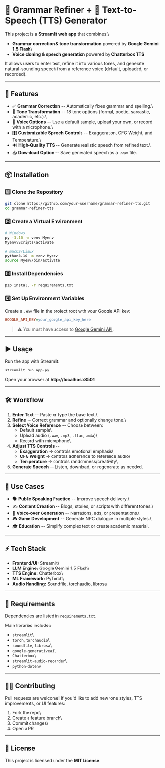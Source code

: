 # 📝 Grammar Refiner + 🎤 Text-to-Speech (TTS) Generator

This project is a **Streamlit web app** that combines:\
- **Grammar correction & tone transformation** powered by **Google
Gemini 1.5 Flash**\
- **Voice cloning & speech generation** powered by **Chatterbox TTS**

It allows users to enter text, refine it into various tones, and
generate natural-sounding speech from a reference voice (default,
uploaded, or recorded).

------------------------------------------------------------------------

## 🚀 Features

-   ✅ **Grammar Correction** -- Automatically fixes grammar and
    spelling.\
-   🎨 **Tone Transformation** -- 18 tone options (formal, poetic,
    sarcastic, academic, etc.).\
-   🎤 **Voice Options** -- Use a default sample, upload your own, or
    record with a microphone.\
-   🎛️ **Customizable Speech Controls** -- Exaggeration, CFG Weight, and
    Temperature.\
-   🔊 **High-Quality TTS** -- Generate realistic speech from refined
    text.\
-   📥 **Download Option** -- Save generated speech as a `.wav` file.

------------------------------------------------------------------------

## 📦 Installation

### 1️⃣ Clone the Repository

``` bash
git clone https://github.com/your-username/grammar-refiner-tts.git
cd grammar-refiner-tts
```

### 2️⃣ Create a Virtual Environment

``` bash
# Windows
py -3.10 -m venv Myenv
Myenv\Scripts\activate

# macOS/Linux
python3.10 -m venv Myenv
source Myenv/bin/activate
```

### 3️⃣ Install Dependencies

``` bash
pip install -r requirements.txt
```

### 4️⃣ Set Up Environment Variables

Create a `.env` file in the project root with your Google API key:

``` ini
GOOGLE_API_KEY=your_google_api_key_here
```

> ⚠️ You must have access to [Google Gemini
> API](https://ai.google.dev/).

------------------------------------------------------------------------

## ▶️ Usage

Run the app with Streamlit:

``` bash
streamlit run app.py
```

Open your browser at **http://localhost:8501**

------------------------------------------------------------------------

## 🛠️ Workflow

1.  **Enter Text** -- Paste or type the base text.\
2.  **Refine** -- Correct grammar and optionally change tone.\
3.  **Select Voice Reference** -- Choose between:
    -   Default sample\
    -   Upload audio (`.wav`, `.mp3`, `.flac`, `.m4a`)\
    -   Record with microphone\
4.  **Adjust TTS Controls** --
    -   **Exaggeration** → controls emotional emphasis\
    -   **CFG Weight** → controls adherence to reference audio\
    -   **Temperature** → controls randomness/creativity\
5.  **Generate Speech** -- Listen, download, or regenerate as needed.

------------------------------------------------------------------------

## 📖 Use Cases

-   🗣 **Public Speaking Practice** -- Improve speech delivery.\
-   ✍️ **Content Creation** -- Blogs, stories, or scripts with different
    tones.\
-   📢 **Voice-over Generation** -- Narrations, ads, or presentations.\
-   🎮 **Game Development** -- Generate NPC dialogue in multiple
    styles.\
-   🎓 **Education** -- Simplify complex text or create academic
    material.

------------------------------------------------------------------------

## ⚡ Tech Stack

-   **Frontend/UI:** Streamlit\
-   **LLM Engine:** Google Gemini 1.5 Flash\
-   **TTS Engine:** Chatterbox\
-   **ML Framework:** PyTorch\
-   **Audio Handling:** Soundfile, torchaudio, librosa

------------------------------------------------------------------------

## 📌 Requirements

Dependencies are listed in [`requirements.txt`](requirements.txt).

Main libraries include:\
- `streamlit`\
- `torch`, `torchaudio`\
- `soundfile`, `librosa`\
- `google-generativeai`\
- `Chatterbox`\
- `streamlit-audio-recorder`\
- `python-dotenv`

------------------------------------------------------------------------

## 🧑‍💻 Contributing

Pull requests are welcome! If you'd like to add new tone styles, TTS
improvements, or UI features:

1.  Fork the repo\
2.  Create a feature branch\
3.  Commit changes\
4.  Open a PR

------------------------------------------------------------------------

## 📜 License

This project is licensed under the **MIT License**.
